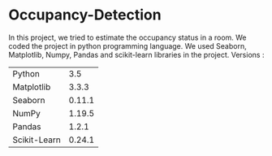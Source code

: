 # Occupancy-Detection
In this project, we tried to estimate the occupancy status in a room. We coded the project in python programming language. We used Seaborn, Matplotlib, Numpy, Pandas and scikit-learn libraries in the project.
Versions :
<table>
<tr>  
  <td> Python </td>
  <td> 3.5 </td>
  </tr>
  <tr>
    <td> Matplotlib </td>
    <td> 3.3.3 </td>
  </tr>
  <tr>
    <td> Seaborn </td>
    <td> 0.11.1 </td>
  </tr>
  <tr>
    <td> NumPy</td>
    <td> 1.19.5 </td>
  </tr>
  <tr>
    <td> Pandas</td>
    <td> 1.2.1 </td>
  </tr>
  <tr>
    <td> Scikit-Learn </td>
    <td> 0.24.1 </td>
   </tr>
</table>

